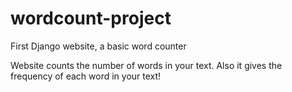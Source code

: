 # wordcount-project
First Django website, a basic word counter

Website counts the number of words in your text. Also it gives the frequency of each word in your text!
